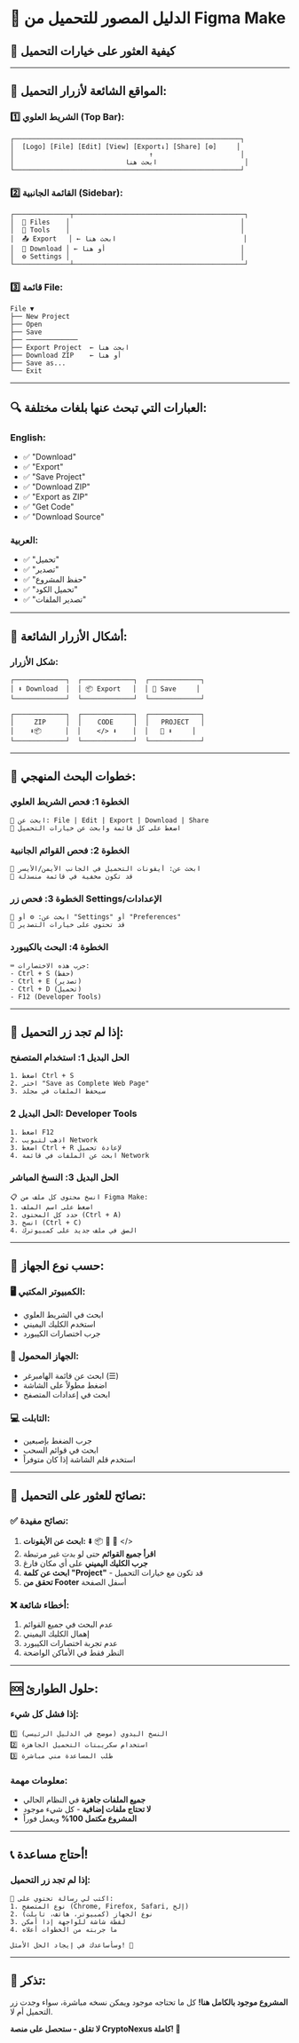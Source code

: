 # 📸 الدليل المصور للتحميل من Figma Make

## 🎯 كيفية العثور على خيارات التحميل

---

## 📍 المواقع الشائعة لأزرار التحميل:

### 1️⃣ الشريط العلوي (Top Bar):
```
┌─────────────────────────────────────────────────────────┐
│  [Logo] [File] [Edit] [View] [Export↓] [Share] [⚙️]     │
│                                  ↑                      │
│                            ابحث هنا                      │
└─────────────────────────────────────────────────────────┘
```

### 2️⃣ القائمة الجانبية (Sidebar):
```
┌──────────────┬───────────────────────────────────────────┐
│  📁 Files    │                                           │
│  🔧 Tools    │                                           │
│  📤 Export   │ ← ابحث هنا                                │
│  💾 Download │ ← أو هنا                                  │
│  ⚙️ Settings │                                           │
└──────────────┴───────────────────────────────────────────┘
```

### 3️⃣ قائمة File:
```
File ▼
├── New Project
├── Open
├── Save
├── ─────────────
├── Export Project  ← ابحث هنا
├── Download ZIP    ← أو هنا
├── Save as...
└── Exit
```

---

## 🔍 العبارات التي تبحث عنها بلغات مختلفة:

### English:
- ✅ "Download"
- ✅ "Export"
- ✅ "Save Project"
- ✅ "Download ZIP"
- ✅ "Export as ZIP"
- ✅ "Get Code"
- ✅ "Download Source"

### العربية:
- ✅ "تحميل"
- ✅ "تصدير"
- ✅ "حفظ المشروع"
- ✅ "تحميل الكود"
- ✅ "تصدير الملفات"

---

## 🎨 أشكال الأزرار الشائعة:

### شكل الأزرار:
```
┌─────────────┐  ┌─────────────┐  ┌─────────────┐
│ ⬇️ Download  │  │ 📦 Export   │  │ 💾 Save     │
└─────────────┘  └─────────────┘  └─────────────┘

┌─────────────┐  ┌─────────────┐  ┌─────────────┐
│     ZIP     │  │    CODE     │  │   PROJECT   │
│    ⬇️📦      │  │    </> ⬇️    │  │   📁 ⬇️     │
└─────────────┘  └─────────────┘  └─────────────┘
```

---

## 🚀 خطوات البحث المنهجي:

### الخطوة 1: فحص الشريط العلوي
```
👀 ابحث عن: File | Edit | Export | Download | Share
🎯 اضغط على كل قائمة وابحث عن خيارات التحميل
```

### الخطوة 2: فحص القوائم الجانبية
```
👀 ابحث عن: أيقونات التحميل في الجانب الأيمن/الأيسر
🎯 قد تكون مخفية في قائمة منسدلة
```

### الخطوة 3: فحص زر Settings/الإعدادات
```
👀 ابحث عن: ⚙️ أو "Settings" أو "Preferences"
🎯 قد تحتوي على خيارات التصدير
```

### الخطوة 4: البحث بالكيبورد
```
⌨️ جرب هذه الاختصارات:
- Ctrl + S (حفظ)
- Ctrl + E (تصدير)
- Ctrl + D (تحميل)
- F12 (Developer Tools)
```

---

## 🔧 إذا لم تجد زر التحميل:

### الحل البديل 1: استخدام المتصفح
```
1. اضغط Ctrl + S
2. اختر "Save as Complete Web Page"
3. سيحفظ الملفات في مجلد
```

### الحل البديل 2: Developer Tools
```
1. اضغط F12
2. اذهب لتبويب Network
3. اضغط Ctrl + R لإعادة تحميل
4. ابحث عن الملفات في قائمة Network
```

### الحل البديل 3: النسخ المباشر
```
📋 انسخ محتوى كل ملف من Figma Make:
1. اضغط على اسم الملف
2. حدد كل المحتوى (Ctrl + A)
3. انسخ (Ctrl + C)
4. الصق في ملف جديد على كمبيوترك
```

---

## 📱 حسب نوع الجهاز:

### 🖥️ الكمبيوتر المكتبي:
- ابحث في الشريط العلوي
- استخدم الكليك اليميني
- جرب اختصارات الكيبورد

### 📱 الجهاز المحمول:
- ابحث عن قائمة الهامبرغر (☰)
- اضغط مطولاً على الشاشة
- ابحث في إعدادات المتصفح

### 💻 التابلت:
- جرب الضغط بإصبعين
- ابحث في قوائم السحب
- استخدم قلم الشاشة إذا كان متوفراً

---

## 🎯 نصائح للعثور على التحميل:

### ✅ نصائح مفيدة:
1. **ابحث عن الأيقونات:** ⬇️ 📦 💾 📁 </> 
2. **اقرأ جميع القوائم** حتى لو بدت غير مرتبطة
3. **جرب الكليك اليميني** على أي مكان فارغ
4. **ابحث عن كلمة "Project"** - قد تكون مع خيارات التحميل
5. **تحقق من Footer** أسفل الصفحة

### ❌ أخطاء شائعة:
1. عدم البحث في جميع القوائم
2. إهمال الكليك اليميني
3. عدم تجربة اختصارات الكيبورد
4. النظر فقط في الأماكن الواضحة

---

## 🆘 حلول الطوارئ:

### إذا فشل كل شيء:
```
1️⃣ النسخ اليدوي (موضح في الدليل الرئيسي)
2️⃣ استخدام سكريبتات التحميل الجاهزة
3️⃣ طلب المساعدة مني مباشرة
```

### معلومات مهمة:
- **جميع الملفات جاهزة** في النظام الحالي
- **لا تحتاج ملفات إضافية** - كل شيء موجود
- **المشروع مكتمل 100%** ويعمل فوراً

---

## 📞 أحتاج مساعدة!

### إذا لم تجد زر التحميل:
```
📧 اكتب لي رسالة تحتوي على:
1. نوع المتصفح (Chrome, Firefox, Safari, إلخ)
2. نوع الجهاز (كمبيوتر، هاتف، تابلت)
3. لقطة شاشة للواجهة إذا أمكن
4. ما جربته من الخطوات أعلاه

وسأساعدك في إيجاد الحل الأمثل! 🤝
```

---

## 🎉 تذكر:

**المشروع موجود بالكامل هنا!** 
كل ما تحتاجه موجود ويمكن نسخه مباشرة، سواء وجدت زر التحميل أم لا.

**لا تقلق - ستحصل على منصة CryptoNexus كاملة! 🚀**